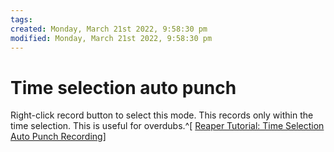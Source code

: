 ```yaml
---
tags: 
created: Monday, March 21st 2022, 9:58:30 pm
modified: Monday, March 21st 2022, 9:58:30 pm
---
```


# Time selection auto punch
Right-click record button to select this mode. This records only within the time selection. This is useful for overdubs.^[ [Reaper Tutorial: Time Selection Auto Punch Recording](https://www.youtube.com/watch?v=arWONKQ1NvE)]